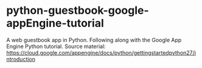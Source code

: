 # python-guestbook-google-appEngine-tutorial
A web guestbook app in Python. Following along with the Google App Engine Python tutorial.
Source material: https://cloud.google.com/appengine/docs/python/gettingstartedpython27/introduction
